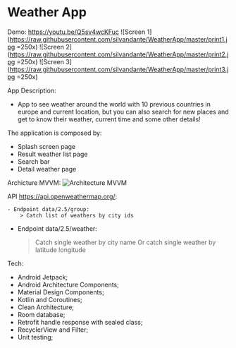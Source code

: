 # Weather App

Demo: https://youtu.be/Q5sv4wcKFuc
![Screen 1](https://raw.githubusercontent.com/silvandante/WeatherApp/master/print1.jpg =250x)
![Screen 2](https://raw.githubusercontent.com/silvandante/WeatherApp/master/print2.jpg =250x)
![Screen 3](https://raw.githubusercontent.com/silvandante/WeatherApp/master/print3.jpg =250x)

App Description:
- App to see weather around the world with 10 previous countries in europe and current location, but you can also search for new places and get to know their weather, current time and some other details!

The application is composed by:
- Splash screen page
- Result weather list page
- Search bar
- Detail weather page


Archicture MVVM:
![Architecture MVVM](https://developer.android.com/static/codelabs/basic-android-kotlin-training-repository-pattern/img/69021c8142d29198.png)


API https://api.openweathermap.org/:

    - Endpoint data/2.5/group:
        > Catch list of weathers by city ids

- Endpoint data/2.5/weather:
  > Catch single weather by city name
  > Or catch single weather by latitude longitude

Tech:
- Android Jetpack;
- Android Architecture Components;
- Material Design Components;
- Kotlin and Coroutines;
- Clean Architecture;
- Room database;
- Retrofit handle response with sealed class;
- RecyclerView and Filter;
- Unit testing;
